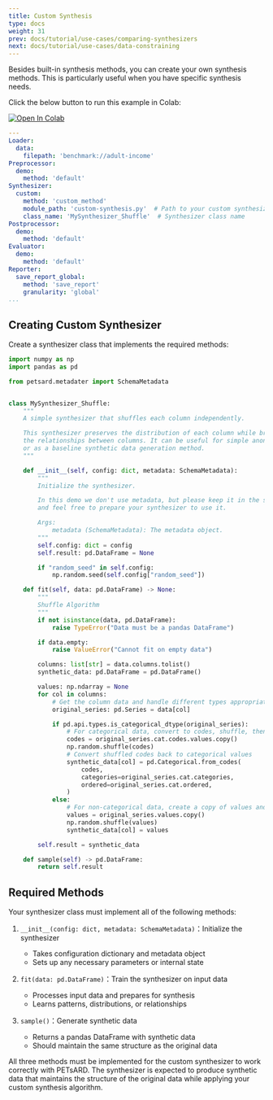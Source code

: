 ```yaml
---
title: Custom Synthesis
type: docs
weight: 31
prev: docs/tutorial/use-cases/comparing-synthesizers
next: docs/tutorial/use-cases/data-constraining
---
```



Besides built-in synthesis methods, you can create your own synthesis methods. This is particularly useful when you have specific synthesis needs.

Click the below button to run this example in Colab:

[![Open In Colab](https://colab.research.google.com/assets/colab-badge.svg)](https://colab.research.google.com/github/nics-tw/petsard/blob/main/demo/tutorial/use-cases/custom-synthesis.ipynb)

```yaml
---
Loader:
  data:
    filepath: 'benchmark://adult-income'
Preprocessor:
  demo:
    method: 'default'
Synthesizer:
  custom:
    method: 'custom_method'
    module_path: 'custom-synthesis.py'  # Path to your custom synthesizer
    class_name: 'MySynthesizer_Shuffle'  # Synthesizer class name
Postprocessor:
  demo:
    method: 'default'
Evaluator:
  demo:
    method: 'default'
Reporter:
  save_report_global:
    method: 'save_report'
    granularity: 'global'
...
```

## Creating Custom Synthesizer

Create a synthesizer class that implements the required methods:

```python
import numpy as np
import pandas as pd

from petsard.metadater import SchemaMetadata


class MySynthesizer_Shuffle:
    """
    A simple synthesizer that shuffles each column independently.

    This synthesizer preserves the distribution of each column while breaking
    the relationships between columns. It can be useful for simple anonymization
    or as a baseline synthetic data generation method.
    """

    def __init__(self, config: dict, metadata: SchemaMetadata):
        """
        Initialize the synthesizer.

        In this demo we don't use metadata, but please keep it in the signature,
        and feel free to prepare your synthesizer to use it.

        Args:
            metadata (SchemaMetadata): The metadata object.
        """
        self.config: dict = config
        self.result: pd.DataFrame = None

        if "random_seed" in self.config:
            np.random.seed(self.config["random_seed"])

    def fit(self, data: pd.DataFrame) -> None:
        """
        Shuffle Algorithm
        """
        if not isinstance(data, pd.DataFrame):
            raise TypeError("Data must be a pandas DataFrame")

        if data.empty:
            raise ValueError("Cannot fit on empty data")

        columns: list[str] = data.columns.tolist()
        synthetic_data: pd.DataFrame = pd.DataFrame()

        values: np.ndarray = None
        for col in columns:
            # Get the column data and handle different types appropriately
            original_series: pd.Series = data[col]

            if pd.api.types.is_categorical_dtype(original_series):
                # For categorical data, convert to codes, shuffle, then map back
                codes = original_series.cat.codes.values.copy()
                np.random.shuffle(codes)
                # Convert shuffled codes back to categorical values
                synthetic_data[col] = pd.Categorical.from_codes(
                    codes,
                    categories=original_series.cat.categories,
                    ordered=original_series.cat.ordered,
                )
            else:
                # For non-categorical data, create a copy of values and shuffle
                values = original_series.values.copy()
                np.random.shuffle(values)
                synthetic_data[col] = values

        self.result = synthetic_data

    def sample(self) -> pd.DataFrame:
        return self.result
```

## Required Methods

Your synthesizer class must implement all of the following methods:

1. `__init__(config: dict, metadata: SchemaMetadata)`：Initialize the synthesizer

    - Takes configuration dictionary and metadata object
    - Sets up any necessary parameters or internal state

2. `fit(data: pd.DataFrame)`：Train the synthesizer on input data

    - Processes input data and prepares for synthesis
    - Learns patterns, distributions, or relationships

3. `sample()`：Generate synthetic data

    - Returns a pandas DataFrame with synthetic data
    - Should maintain the same structure as the original data

All three methods must be implemented for the custom synthesizer to work correctly with PETsARD. The synthesizer is expected to produce synthetic data that maintains the structure of the original data while applying your custom synthesis algorithm.

